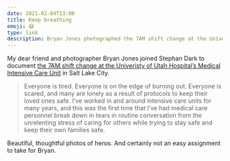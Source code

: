```yaml
---
date: 2021-02-04T13:00
title: Keep breathing
emoji: 😷
type: link
description: Bryan Jones photographed the 7AM shift change at the Univeristy of Utah Hospital’s Medical Intensive Care Unit.
---
```


My dear friend and photographer Bryan Jones joined Stephan Dark to document [the 7AM shift change at the Univeristy of Utah Hospital’s Medical Intensive Care Unit][link] in Salt Lake City.

> Everyone is tired. Everyone is on the edge of burning out. Everyone is scared, and many are lonely as a result of protocols to keep their loved ones safe. I’ve worked in and around intensive care units for many years, and this was the first time that I’ve had medical care personnel break down in tears in routine conversation from the unrelenting stress of caring for others while trying to stay safe and keep their own families safe.

Beautiful, thoughtful photos of heros. And certainly not an easy assignment to take for Bryan.

[link]: https://prometheus.med.utah.edu/~bwjones/2021/02/covid-19-micu/
